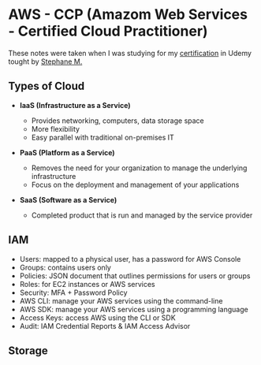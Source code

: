 # AWS - CCP (Amazom Web Services - Certified Cloud Practitioner)

These notes were taken when I was studying for my [certification]() in Udemy tought by [Stephane M.](https://www.udemy.com/course/aws-certified-cloud-practitioner-new/)
## Types of Cloud

* **IaaS (Infrastructure as a Service)**
  * Provides networking, computers, data storage space
  * More flexibility
  * Easy parallel with traditional on-premises IT
  
* **PaaS (Platform as a Service)**
  * Removes the need for your organization to manage the underlying infrastructure
  * Focus on the deployment and management of your applications

* **SaaS (Software as a Service)**
  * Completed product that is run and managed by the service provider

## IAM 

* Users: mapped to a physical user, has a password for AWS Console
* Groups: contains users only
* Policies: JSON document that outlines permissions for users or groups
* Roles: for EC2 instances or AWS services
* Security: MFA + Password Policy
* AWS CLI: manage your AWS services using the command-line
* AWS SDK: manage your AWS services using a programming language
* Access Keys: access AWS using the CLI or SDK
* Audit: IAM Credential Reports & IAM Access Advisor

## Storage

